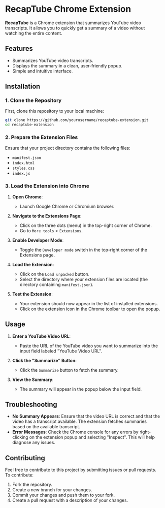 # RecapTube Chrome Extension

**RecapTube** is a Chrome extension that summarizes YouTube video transcripts. It allows you to quickly get a summary of a video without watching the entire content.

## Features

- Summarizes YouTube video transcripts.
- Displays the summary in a clean, user-friendly popup.
- Simple and intuitive interface.

## Installation

### 1. Clone the Repository

First, clone this repository to your local machine:

```bash
git clone https://github.com/yourusername/recaptube-extension.git
cd recaptube-extension
```

### 2. Prepare the Extension Files

Ensure that your project directory contains the following files:

- `manifest.json`
- `index.html`
- `styles.css`
- `index.js`

### 3. Load the Extension into Chrome

1. **Open Chrome**:
   - Launch Google Chrome or Chromium browser.

2. **Navigate to the Extensions Page**:
   - Click on the three dots (menu) in the top-right corner of Chrome.
   - Go to `More tools` > `Extensions`.

3. **Enable Developer Mode**:
   - Toggle the `Developer mode` switch in the top-right corner of the Extensions page.

4. **Load the Extension**:
   - Click on the `Load unpacked` button.
   - Select the directory where your extension files are located (the directory containing `manifest.json`).

5. **Test the Extension**:
   - Your extension should now appear in the list of installed extensions.
   - Click on the extension icon in the Chrome toolbar to open the popup.

## Usage

1. **Enter a YouTube Video URL**:
   - Paste the URL of the YouTube video you want to summarize into the input field labeled "YouTube Video URL".

2. **Click the "Summarize" Button**:
   - Click the `Summarize` button to fetch the summary.

3. **View the Summary**:
   - The summary will appear in the popup below the input field.

## Troubleshooting

- **No Summary Appears**: Ensure that the video URL is correct and that the video has a transcript available. The extension fetches summaries based on the available transcript.
- **Error Messages**: Check the Chrome console for any errors by right-clicking on the extension popup and selecting "Inspect". This will help diagnose any issues.

## Contributing

Feel free to contribute to this project by submitting issues or pull requests. To contribute:

1. Fork the repository.
2. Create a new branch for your changes.
3. Commit your changes and push them to your fork.
4. Create a pull request with a description of your changes.
